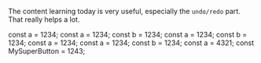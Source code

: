 The content learning today is very useful, especially the `undo/redo` part.
That really helps a lot.

const a = 1234;
const a = 1234;
const b = 1234;
const a = 1234;
const b = 1234;
const a = 1234;
const a = 1234;
const b = 1234;
const a = 4321;
const MySuperButton = 1243;
